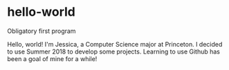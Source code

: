 # hello-world
Obligatory first program

Hello, world! 
I'm Jessica, a Computer Science major at Princeton.
I decided to use Summer 2018 to develop some projects. 
Learning to use Github has been a goal of mine for a while!

